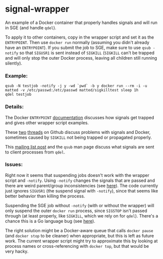 # signal-wrapper

An example of a Docker container that properly handles signals and
will run in SGE (and handle `qdel`).

To apply it to other containers, copy in the wrapper script and set it
as the `ENTRYPOINT`.  Then use `docker run` normally (assuming you
didn't already have an `ENTRYPOINT`).  If you submit the job to SGE,
make sure to use `qsub -notify` so that `SIGUSR1` is sent instead of
`SIGKILL` (`SIGKILL` can't be trapped and will only stop the outer
Docker process, leaving all children still running silently).

### Example:

    qsub -N testjob -notify -j y -wd `pwd` -b y docker run --rm -i -u matted -v /etc/passwd:/etc/passwd matted/sigkilltest sleep 1h
    qdel testjob

### Details:

The Docker `ENTRYPOINT`
[documentation](https://docs.docker.com/reference/builder/#exec-form-entrypoint-example)
discusses how signals get trapped and gives other wrapper script
examples.

These [two](https://github.com/docker/docker/issues/3793)
[threads](https://github.com/docker/docker/pull/3240) on Github
discuss problems with signals and Docker, sometimes caused by
`SIGKILL` not being trapped or propagated properly.

This [mailing list
post](http://gridengine.org/pipermail/users/2014-January/007098.html)
and the `qsub` man page discuss what signals are sent to client
processes from `qdel`.

### Issues:

Right now it seems that suspending jobs doesn't work with the wrapper
script and `-notify`.  Using `-notify` changes the signals that are
passed and there are weird parent/group inconsistencies (see
[here](https://arc.liv.ac.uk/pipermail/gridengine-users/2009-May/024914.html)).
The code currently just ignores `SIGUSR1` (the suspend signal with
`-notify`), since that seems like better behavior than killing the process.

Suspending the SGE job without `-notify` (with or without the wrapper)
will only suspend the outer `docker run` process, since `SIGSTOP`
isn't passed through (at least properly, like `SIGKILL`, which we rely
on for `qdel`).  There's a chance this is a Go language bug (see
[here](https://bugzilla.redhat.com/show_bug.cgi?id=1087720)).

The right solution might be a Docker-aware queue that calls `docker
pause` (and `docker stop` to be cleaner) when appropriate, but this is
left as future work.  The current wrapper script might try to
approximate this by looking at process names or cross-referencing with
`docker top`, but that would be very hacky.
